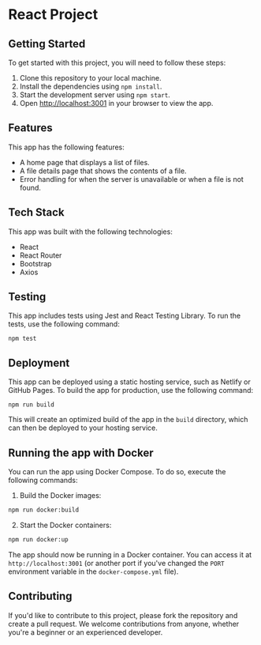 # React Project

## Getting Started

To get started with this project, you will need to follow these steps:

1. Clone this repository to your local machine.
2. Install the dependencies using `npm install`.
3. Start the development server using `npm start`.
4. Open [http://localhost:3001](http://localhost:3001) in your browser to view the app.

## Features

This app has the following features:

- A home page that displays a list of files.
- A file details page that shows the contents of a file.
- Error handling for when the server is unavailable or when a file is not found.

## Tech Stack

This app was built with the following technologies:

- React
- React Router
- Bootstrap
- Axios

## Testing

This app includes tests using Jest and React Testing Library. To run the tests, use the following command:

```
npm test
```

## Deployment

This app can be deployed using a static hosting service, such as Netlify or GitHub Pages. To build the app for production, use the following command:

```
npm run build
```

This will create an optimized build of the app in the `build` directory, which can then be deployed to your hosting service.

## Running the app with Docker

You can run the app using Docker Compose. To do so, execute the following commands:

1. Build the Docker images:

```bash
npm run docker:build
```

2. Start the Docker containers:

```bash
npm run docker:up
```

The app should now be running in a Docker container. You can access it at `http://localhost:3001` (or another port if you've changed the `PORT` environment variable in the `docker-compose.yml` file).

## Contributing

If you'd like to contribute to this project, please fork the repository and create a pull request. We welcome contributions from anyone, whether you're a beginner or an experienced developer.
